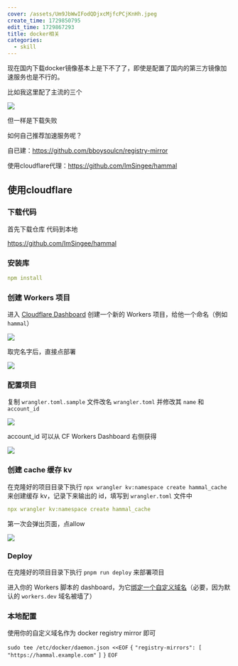 ```yaml
---
cover: /assets/Um9JbWwIFodQDjxcMjfcPCjKnHh.jpeg
create_time: 1729850795
edit_time: 1729867293
title: docker相关
categories:
  - skill
---
```



现在国内下载docker镜像基本上是下不了了，即使是配置了国内的第三方镜像加速服务也是不行的。

比如我这里配了主流的三个

<img src="/assets/Nw62blsNzohkG5xnV3RcOqkOnVc.png" src-width="373" class="markdown-img m-auto" src-height="113" align="center"/>

但一样是下载失败

如何自己推荐加速服务呢？

自已建：https://github.com/bboysoulcn/registry-mirror

使用cloudflare代理：https://github.com/ImSingee/hammal

## 使用cloudflare

### 下载代码

首先下载仓库  代码到本地

https://github.com/ImSingee/hammal 

### 安装库

```yaml
npm install
```

###  **创建 Workers 项目**

进入 [Cloudflare Dashboard](https://dash.cloudflare.com/) 创建一个新的 Workers 项目，给他一个命名（例如 `hammal`）

<img src="/assets/J7FQbVclCojDjtxouFhcD5GVnHg.png" src-width="681" class="markdown-img m-auto" src-height="219" align="center"/>

取完名字后，直接点部署

<img src="/assets/VHs8bMcgAoJBhsx7dzmc5V9XnWd.png" src-width="498" class="markdown-img m-auto" src-height="124" align="center"/>

### 配置项目

复制 `wrangler.toml.sample` 文件改名 `wrangler.toml` 并修改其 `name` 和 `account_id`

<img src="/assets/BV2ibYX6voh71Zx7R92cxy7Jnng.png" src-width="664" class="markdown-img m-auto" src-height="388" align="center"/>

account_id 可以从 CF Workers Dashboard 右侧获得

<img src="/assets/ENDfbnNYhoUfYWxe1qecXHx6nxf.png" src-width="1227" class="markdown-img m-auto" src-height="350" align="center"/>

###  **创建 cache 缓存 kv**

在克隆好的项目目录下执行 `npx wrangler kv:namespace create hammal_cache` 来创建缓存 kv，记录下来输出的 id，填写到 `wrangler.toml` 文件中

```yaml
npx wrangler kv:namespace create hammal_cache
```

第一次会弹出页面，点allow

<img src="/assets/KuTKbJWpVo6jogx8dZpc6LqUnjg.png" src-width="504" class="markdown-img m-auto" src-height="808" align="center"/>

###  **Deploy**

在克隆好的项目目录下执行 `pnpm run deploy` 来部署项目

进入你的 Workers 脚本的 dashboard，为它[绑定一个自定义域名](https://developers.cloudflare.com/workers/configuration/routing/custom-domains/#set-up-a-custom-domain-in-the-dashboard)（必要，因为默认的 `workers.dev` 域名被墙了）

###  **本地配置**

使用你的自定义域名作为 docker registry mirror 即可

`sudo tee /etc/docker/daemon.json <<EOF`
`{`
`"registry-mirrors": [`
`"https://hammal.example.com"`
`]`
`}`
`EOF`

